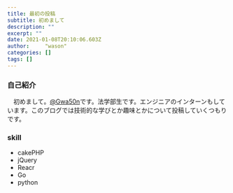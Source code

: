 ```yaml
---
title: 最初の投稿
subtitle: 初めまして
description: ""
excerpt: ""
date: 2021-01-08T20:10:06.603Z
author:     "wason"
categories: []
tags: []
---
```

### 自己紹介
　初めまして。[@Gwa50n](https://twitter.com/Gwa50n)です。法学部生です。エンジニアのインターンもしています。このブログでは技術的な学びとか趣味とかについて投稿していくつもりです。
### skill
* cakePHP
* jQuery
* Reacr
* Go
* python